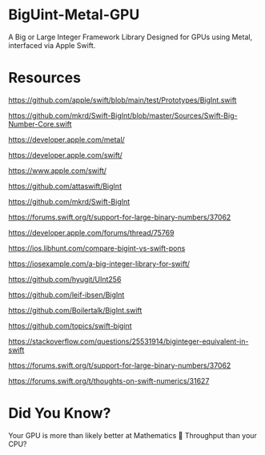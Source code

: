 # BigUint-Metal-GPU
A Big or Large Integer Framework Library Designed for GPUs using Metal, interfaced via Apple Swift.

# Resources

https://github.com/apple/swift/blob/main/test/Prototypes/BigInt.swift

https://github.com/mkrd/Swift-BigInt/blob/master/Sources/Swift-Big-Number-Core.swift


https://developer.apple.com/metal/

https://developer.apple.com/swift/

https://www.apple.com/swift/

https://github.com/attaswift/BigInt

https://github.com/mkrd/Swift-BigInt

https://forums.swift.org/t/support-for-large-binary-numbers/37062

https://developer.apple.com/forums/thread/75769

https://ios.libhunt.com/compare-bigint-vs-swift-pons

https://iosexample.com/a-big-integer-library-for-swift/

https://github.com/hyugit/UInt256

https://github.com/leif-ibsen/BigInt

https://github.com/Boilertalk/BigInt.swift

https://github.com/topics/swift-bigint

https://stackoverflow.com/questions/25531914/biginteger-equivalent-in-swift

https://forums.swift.org/t/support-for-large-binary-numbers/37062

https://forums.swift.org/t/thoughts-on-swift-numerics/31627




# Did You Know?

Your GPU is more than likely better at Mathematics 🧮 Throughput than your CPU?

